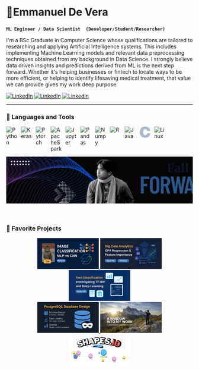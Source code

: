 <h1>🕺Emmanuel De Vera</h1>

**`ML Engineer / Data Scientist  (Developer/Student/Researcher)`**

I'm a BSc Graduate in Computer Science whose qualifications are tailored to researching and applying Artificial Intelligence systems. This includes implementing Machine Learning models and relevant data preprocessing techniques obtained from my background in Data Science. I strongly believe data driven insights and predictions derived from ML is the next step forward. Whether it's helping businesses or fintech to locate ways to be more efficient, or helping to identify lifesaving medical treatment, that value we can provide gives my work deep purpose.

[![LinkedIn](https://custom-icon-badges.demolab.com/badge/Resume-red.svg?style=for-the-badge&logo=fire&logoColor=white)](https://devsdevera.com/CV6.pdf)
[![LinkedIn](https://img.shields.io/badge/LinkedIn-blue?style=for-the-badge&logo=linkedin&logoColor=white)](https://www.linkedin.com/in/devsdevera/)
[![LinkedIn](https://custom-icon-badges.demolab.com/badge/Portfolio-green.svg?style=for-the-badge&logo=paintbrush&logoColor=white)](https://devsdevera.com/)

<!--
[![LinkedIn](https://custom-icon-badges.demolab.com/badge/LeetCode-yellow.svg?style=for-the-badge&logo=leetcode&logoColor=white)](https://leetcode.com/devsdevera/)
-->
---
### 🔱 Languages and Tools

<img align="left" alt="Python" width="30px" style="padding-right:10px;" src="https://cdn.jsdelivr.net/gh/devicons/devicon/icons/python/python-plain.svg" />
<img align="left" alt="Keras" width="30px" style="padding-right:10px;" src="https://cdn.jsdelivr.net/gh/devicons/devicon/icons/keras/keras-original.svg" />
<img align="left" alt="Pytorch" width="30px" style="padding-right:10px;" src="https://cdn.jsdelivr.net/gh/devicons/devicon/icons/pytorch/pytorch-original.svg" />

<img align="left" alt="ApacheSpark" width="30px" style="padding-right:10px;" src="https://cdn.jsdelivr.net/gh/devicons/devicon/icons/apachespark/apachespark-original.svg" />
<img align="left" alt="Jupyter" width="30px" style="padding-right:10px;" src="https://cdn.jsdelivr.net/gh/devicons/devicon/icons/jupyter/jupyter-original.svg" />

<img align="left" alt="Pandas" width="30px" style="padding-right:10px;" src="https://cdn.jsdelivr.net/gh/devicons/devicon/icons/pandas/pandas-original.svg" />
<img align="left" alt="Numpy" width="30px" style="padding-right:10px;" src="https://cdn.jsdelivr.net/gh/devicons/devicon/icons/numpy/numpy-original.svg" />


<img align="left" alt="R" width="30px" style="padding-right:10px;" src="https://cdn.jsdelivr.net/gh/devicons/devicon/icons/r/r-original.svg" />
<img align="left" alt="Java" width="30px" style="padding-right:10px;" src="https://cdn.jsdelivr.net/gh/devicons/devicon/icons/java/java-original.svg"/>
<img align="left" alt="C" width="30px" style="padding-right:10px;" src="https://raw.githubusercontent.com/devicons/devicon/master/icons/c/c-original.svg" />
<img align="left" alt="Linux" width="30px" style="padding-right:10px;" src="https://cdn.jsdelivr.net/gh/devicons/devicon/icons/linux/linux-original.svg" />

<!--
<img align="left" alt="Arduino" width="30px" style="padding-right:10px;" src="https://cdn.worldvectorlogo.com/logos/arduino-1.svg" />
<img align="left" alt="HTML" width="30px" style="padding-right:10px;" src="https://cdn.jsdelivr.net/gh/devicons/devicon/icons/html5/html5-plain.svg" />
<img align="left" alt="CSS" width="30px" style="padding-right:10px;" src="https://cdn.jsdelivr.net/gh/devicons/devicon/icons/css3/css3-plain.svg" />
<img align="left" alt="JavaScript" width="30px" style="padding-right:10px;" src="https://cdn.jsdelivr.net/gh/devicons/devicon/icons/javascript/javascript-plain.svg" />
-->

<!--
<img align="left" alt="Figma" width="30px" style="padding-right:10px;" src="https://www.vectorlogo.zone/logos/adobe_illustrator/adobe_illustrator-icon.svg" />
<img align="left" alt="Figma" width="30px" style="padding-right:10px;" src="https://raw.githubusercontent.com/devicons/devicon/master/icons/photoshop/photoshop-line.svg" />
-->

<br></br>
---

<!--![Banner](https://media.licdn.com/dms/image/D5616AQFc44u2KbPcJw/profile-displaybackgroundimage-shrink_350_1400/0/1689084679131?e=1698883200&v=beta&t=ALlm3_uGn1AqyRqmcYwRNbIO6YFBIwPOHuJg9JvmN7Y)-->
![Banner](https://github.com/devsdevera/devsdevera/blob/main/banner.png?raw=true)

<br>

### 🚀 Favorite Projects
<!-- Grid -->
<div align="center">
  <a href="https://github.com/devsdevera/image-classification">
    <img src="https://github.com/devsdevera/image-classification/blob/e7588d902bc24841973fa0ac04940f9c51aa88b2/preview.jpg" width="33%">
  </a>
  <a href="https://github.com/devsdevera/gpa-regression">
    <img src="https://github.com/devsdevera/gpa-regression/blob/8a9bab97973a40a2578f6912f4ff80d093907875/preview.jpg" width="33%">
  </a>
  <a href="https://github.com/devsdevera/text-classification">
    <img src="https://github.com/devsdevera/text-classification/blob/ef31dae74b9411fe5eef7e5e52cceedba9fb7b6b/preview.jpg" width="33%">
  </a>
</div>

<div align="center">
  <a href="https://github.com/devsdevera/bank-database">
    <img src="https://github.com/devsdevera/bank-database/blob/44045556f7d124afe510dcc88930479cb21252df/preview.jpg" width="33%">
  </a>
  <a href="https://github.com/devsdevera/portfolio">
    <img src="https://github.com/devsdevera/portfolio/blob/76ad11adf1aac36b4216f11b1bab63cd892e6976/preview.jpg" width="33%">
  </a>
  <a href="https://github.com/devsdevera/shapes.io">
    <img src="https://github.com/devsdevera/shapes.io/blob/7d2ea98411904319d785969df9ab131181a5b95b/preview.jpg" width="33%">
  </a>
</div>


<!--
<p><img align="left" src="https://github-readme-stats.vercel.app/api/top-langs?username=devsdevera&show_icons=true&locale=en&layout=compact" alt="devsdevera" /></p>
<!--<p>&nbsp;<img align="center" src="https://github-readme-stats.vercel.app/api?username=devsdevera&show_icons=true&locale=en" alt="devsdevera" /></p>
<p><img align="center" src="https://github-readme-streak-stats.herokuapp.com/?user=devsdevera&" alt="devsdevera" /></p>
-->
